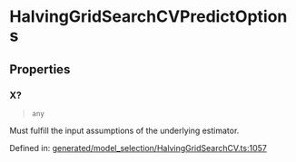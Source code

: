 # HalvingGridSearchCVPredictOptions

## Properties

### X?

> `any`

Must fulfill the input assumptions of the underlying estimator.

Defined in:  [generated/model\_selection/HalvingGridSearchCV.ts:1057](https://github.com/transitive-bullshit/scikit-learn-ts/blob/122b3c0/packages/sklearn/src/generated/model_selection/HalvingGridSearchCV.ts#L1057)
